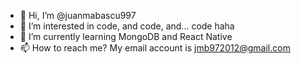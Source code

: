 - 👋 Hi, I’m @juanmabascu997
- 👀 I’m interested in code, and code, and... code haha
- 🌱 I’m currently learning MongoDB and React Native
- 📫 How to reach me? My email account is jmb972012@gmail.com

<!---
juanmabascu997/juanmabascu997 is a ✨ special ✨ repository because its `README.md` (this file) appears on your GitHub profile.
You can click the Preview link to take a look at your changes.
--->
